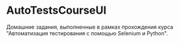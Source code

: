 # AutoTestsCourseUI
Домашние задания, выполненные в рамках прохождения курса "Автоматизация тестирования с помощью Selenium и Python".
